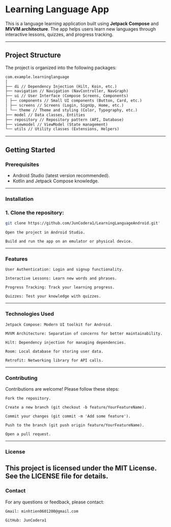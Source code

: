 # Learning Language App

This is a language learning application built using **Jetpack Compose** and **MVVM architecture**. The app helps users learn new languages through interactive lessons, quizzes, and progress tracking.

---

## **Project Structure**

The project is organized into the following packages:

```txt
com.example.learninglanguage
│
├── di // Dependency Injection (Hilt, Koin, etc.)
├── navigation // Navigation (NavController, NavGraph)
├── ui // User Interface (Compose Screens, Components)
│ ├── components // Small UI components (Button, Card, etc.)
│ ├── screens // Screens (Login, SignUp, Home, etc.)
│ └── theme // Theme and styling (Color, Typography, etc.)
├── model // Data classes, Entities
├── repository // Repository pattern (API, Database)
├── viewmodel // ViewModel (State management)
└── utils // Utility classes (Extensions, Helpers)

```
---

## **Getting Started**

### **Prerequisites**
- Android Studio (latest version recommended).
- Kotlin and Jetpack Compose knowledge.
---
### **Installation**
### 1. Clone the repository:
   ```bash
   git clone https://github.com/JunCodera1/LearningLanguageAndroid.git'
  ```

    Open the project in Android Studio.

    Build and run the app on an emulator or physical device.
---
### Features

    User Authentication: Login and signup functionality.

    Interactive Lessons: Learn new words and phrases.

    Progress Tracking: Track your learning progress.

    Quizzes: Test your knowledge with quizzes.
---
### Technologies Used

    Jetpack Compose: Modern UI toolkit for Android.

    MVVM Architecture: Separation of concerns for better maintainability.

    Hilt: Dependency injection for managing dependencies.

    Room: Local database for storing user data.

    Retrofit: Networking library for API calls.
---
### Contributing

Contributions are welcome! Please follow these steps:

    Fork the repository.

    Create a new branch (git checkout -b feature/YourFeatureName).

    Commit your changes (git commit -m 'Add some feature').

    Push to the branch (git push origin feature/YourFeatureName).

    Open a pull request.
---
### License

This project is licensed under the MIT License. See the LICENSE file for details.
---
### Contact

For any questions or feedback, please contact:

    Gmail: minhtien0601200@gmail.com 

    GitHub: JunCodera1
